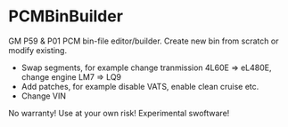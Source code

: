 # PCMBinBuilder

GM P59 & P01 PCM bin-file editor/builder.
Create new bin from scratch or modify existing.

- Swap segments, for example change tranmission 4L60E => eL480E, change engine LM7 => LQ9
- Add patches, for example disable VATS, enable clean cruise etc.
- Change VIN

No warranty!
Use at your own risk!
Experimental swoftware!

